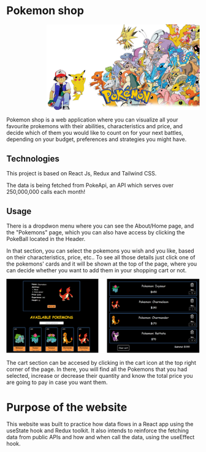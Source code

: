 # Pokemon shop
<p align="end">
  <img src="src/assets/coverCopy.jpg" width="400">
</p>

Pokemon shop is a web application where you can visualize all your favourite prokemons with their abilities, characteristics and price, and decide which of them you would like to count on for your next battles, depending on your budget, preferences and strategies you might have.

## Technologies

This project is based on React Js, Redux and Tailwind CSS.

The data is being fetched from PokeApi, an API which serves over 250,000,000 calls each month!


## Usage

There is a dropdwon menu where you can see the About/Home page, and the "Pokemons" page, which you can also have access by clicking the PokeBall located in the Header.

In that section, you can select the pokemons you wish and you like, based on their characteristics, price, etc.. To see all those details just click one of the pokemons' cards and it will be shown at the top of the page, where you can decide whether you want to add them in your shopping cart or not.

  <p align="center">
    <img src="src/assets/comparison.png" width="900">
  </p>
</p>


The cart section can be accesed by clicking in the cart icon at the top right corner of the page. In there, you will find all the Pokemons that you had selected, increase or decrease their quantity  and know the total price you are going to pay in case you want them.

# Purpose of the website
This website was built to practice how data flows in a React app using the useState hook and Redux toolkit. It also intends to reinforce the fetching data from public APIs and how and when call the data, using the useEffect hook.
